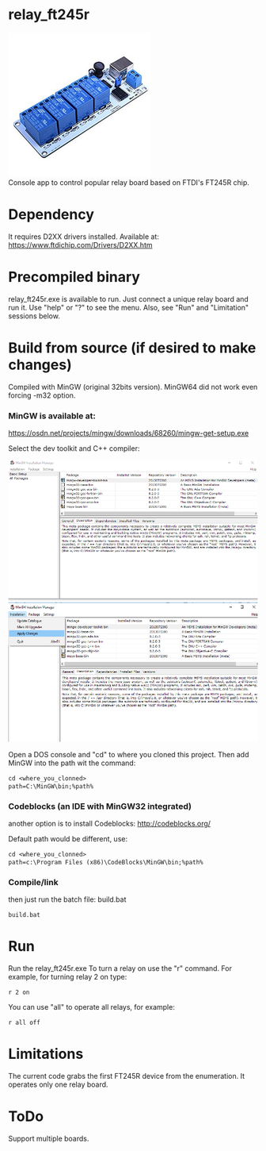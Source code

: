 # relay_ft245r


![USB Relay board](/images/relay_box.png)<br>
Console app to control popular relay board based on FTDI's FT245R chip.

# Dependency
It requires D2XX drivers installed. Available at:
https://www.ftdichip.com/Drivers/D2XX.htm

# Precompiled binary
relay_ft245r.exe is available to run. Just connect a unique relay board and run it. Use "help" or "?" to see the menu. Also, see "Run" and "Limitation" sessions below.

# Build from source (if desired to make changes)
Compiled with MinGW (original 32bits version). MinGW64 did not work even forcing -m32 option.

### MinGW is available at:
 https://osdn.net/projects/mingw/downloads/68260/mingw-get-setup.exe
 
 Select the dev toolkit and C++ compiler:
 
 ![MinGW packages selection](/images/mingw_1.png)
 ![MinGW install apply](/images/mingw_2.png)
 

Open a DOS console and "cd" to where you cloned this project. Then add MinGW into the path wit the command:
```
cd <where_you_clonned>
path=C:\MinGW\bin;%path%
```

### Codeblocks (an IDE with MinGW32 integrated)
another option is to install Codeblocks:
http://codeblocks.org/

Default path would be different, use:
```
cd <where_you_clonned>
path=c:\Program Files (x86)\CodeBlocks\MinGW\bin;%path%
```

### Compile/link

then just run the batch file: build.bat
```
build.bat
```
# Run

Run the relay_ft245r.exe
To turn a relay on use the "r" command. For example, for turning relay 2 on type:
```
r 2 on
```
You can use "all" to operate all relays, for example:
```
r all off
```

# Limitations

The current code grabs the first FT245R device from the enumeration. It operates only one relay board.

# ToDo

Support multiple boards.
